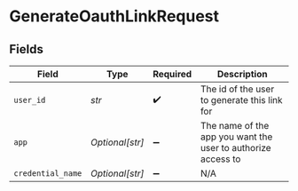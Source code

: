 # GenerateOauthLinkRequest


## Fields

| Field                                                        | Type                                                         | Required                                                     | Description                                                  |
| ------------------------------------------------------------ | ------------------------------------------------------------ | ------------------------------------------------------------ | ------------------------------------------------------------ |
| `user_id`                                                    | *str*                                                        | :heavy_check_mark:                                           | The id of the user to generate this link for                 |
| `app`                                                        | *Optional[str]*                                              | :heavy_minus_sign:                                           | The name of the app you want the user to authorize access to |
| `credential_name`                                            | *Optional[str]*                                              | :heavy_minus_sign:                                           | N/A                                                          |